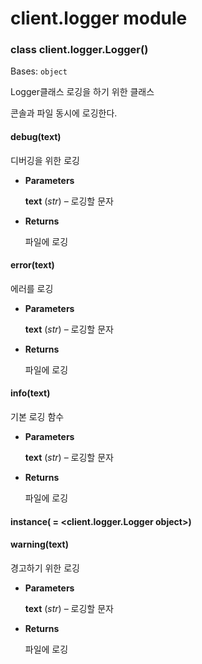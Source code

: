 # client.logger module


### class client.logger.Logger()
Bases: `object`

Logger클래스 
로깅을 하기 위한 클래스

콘솔과 파일 동시에 로깅한다.


#### debug(text)
디버깅을 위한 로깅


* **Parameters**

    **text** (*str*) – 로깅할 문자



* **Returns**

    파일에 로깅



#### error(text)
에러를 로깅


* **Parameters**

    **text** (*str*) – 로깅할 문자



* **Returns**

    파일에 로깅



#### info(text)
기본 로깅 함수


* **Parameters**

    **text** (*str*) – 로깅할 문자



* **Returns**

    파일에 로깅



#### instance( = <client.logger.Logger object>)

#### warning(text)
경고하기 위한 로깅


* **Parameters**

    **text** (*str*) – 로깅할 문자



* **Returns**

    파일에 로깅
